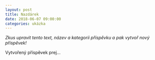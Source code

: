 ```yaml
---
layout: post
title: Nazdárek
date: 2018-06-07 09:00:00
categories: ukázka
---
```


_Zkus upravit tento text, název a kategorii příspěvku a pak vytvoř nový příspěvek!_

Vytvořený příspěvek prej...